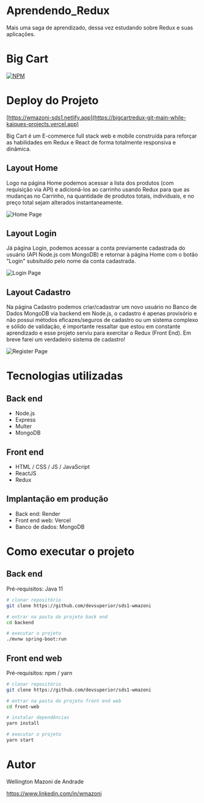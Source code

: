 # Aprendendo_Redux
 Mais uma saga de aprendizado, dessa vez estudando sobre Redux e suas aplicações.

 # Big Cart
[![NPM](https://img.shields.io/npm/l/react)](https://github.com/devsuperior/sds1-wmazoni/blob/master/LICENSE) 

# Deploy do Projeto

[https://wmazoni-sds1.netlify.app](https://bigcartredux-git-main-while-kaiques-projects.vercel.app)

Big Cart é um E-commerce full stack web e mobile construída para reforçar as habilidades em Redux e React de forma totalmente responsiva e dinâmica.

## Layout Home
Logo na página Home podemos acessar a lista dos produtos (com requisição via API) e adicioná-los ao carrinho usando Redux para que as mudanças no Carrinho, na quantidade de produtos totais, individuais, e no preço total sejam alterados instantaneamente.

![Home Page](https://github.com/while-kaique/BigCart_Redux/assets/123902283/8b2f0b3e-6228-4893-8310-9addba9e6939)


## Layout Login
Já página Login, podemos acessar a conta previamente cadastrada do usuário (API Node.js com MongoDB) e retornar à página Home com o botão "Login" subsituído pelo nome da conta cadastrada.

![Login Page](https://github.com/while-kaique/BigCart_Redux/assets/123902283/c01de920-eb58-4479-ba89-ae4e57fb0d42)

## Layout Cadastro
Na página Cadastro podemos criar/cadastrar um novo usuário no Banco de Dados MongoDB via backend em Node.js, o cadastro é apenas provisório e não possui métodos eficazes/seguros de cadastro ou um sistema complexo e sólido de validação, é importante ressaltar que estou em constante aprendizado e esse projeto serviu para exercitar o Redux (Front End). Em breve farei um verdadeiro sistema de cadastro!

![Register Page](https://github.com/while-kaique/BigCart_Redux/assets/123902283/12c416bc-3a91-4dc3-9b89-6efa5d82ae55)

# Tecnologias utilizadas
## Back end
- Node.js
- Express
- Multer
- MongoDB
## Front end
- HTML / CSS / JS / JavaScript
- ReactJS
- Redux
## Implantação em produção
- Back end: Render
- Front end web: Vercel
- Banco de dados: MongoDB

# Como executar o projeto

## Back end
Pré-requisitos: Java 11

```bash
# clonar repositório
git clone https://github.com/devsuperior/sds1-wmazoni

# entrar na pasta do projeto back end
cd backend

# executar o projeto
./mvnw spring-boot:run
```

## Front end web
Pré-requisitos: npm / yarn

```bash
# clonar repositório
git clone https://github.com/devsuperior/sds1-wmazoni

# entrar na pasta do projeto front end web
cd front-web

# instalar dependências
yarn install

# executar o projeto
yarn start
```

# Autor

Wellington Mazoni de Andrade

https://www.linkedin.com/in/wmazoni

